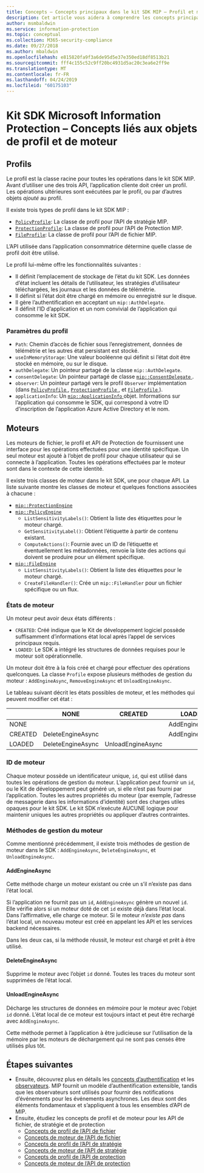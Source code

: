 ```yaml
---
title: Concepts – Concepts principaux dans le kit SDK MIP – Profil et moteur
description: Cet article vous aidera à comprendre les concepts principaux du kit SDK, appelés profil et moteur, qui sont créés pendant l’initialisation de l’application.
author: msmbaldwin
ms.service: information-protection
ms.topic: conceptual
ms.collection: M365-security-compliance
ms.date: 09/27/2018
ms.author: mbaldwin
ms.openlocfilehash: e815820fa9f3a6de95d5e37e350ed18df8513b21
ms.sourcegitcommit: fff4c155c52c9ff20bc4931d5ac20c3ea6e2ff9e
ms.translationtype: MT
ms.contentlocale: fr-FR
ms.lasthandoff: 04/24/2019
ms.locfileid: "60175103"
---
```

# <a name="microsoft-information-protection-sdk---profile-and-engine-object-concepts"></a>Kit SDK Microsoft Information Protection – Concepts liés aux objets de profil et de moteur

## <a name="profiles"></a>Profils

Le profil est la classe racine pour toutes les opérations dans le kit SDK MIP. Avant d’utiliser une des trois API, l’application cliente doit créer un profil. Les opérations ultérieures sont exécutées par le profil, ou par d’autres objets *ajouté* au profil.

Il existe trois types de profil dans le kit SDK MIP :

- [`PolicyProfile`](reference/class_mip_policyprofile.md): La classe de profil pour l’API de stratégie MIP.
- [`ProtectionProfile`](reference/class_mip_protectionprofile.md): La classe de profil pour l’API de Protection MIP.
- [`FileProfile`](reference/class_mip_fileprofile.md): La classe de profil pour l’API de fichier MIP.

L’API utilisée dans l’application consommatrice détermine quelle classe de profil doit être utilisé.

Le profil lui-même offre les fonctionnalités suivantes :

- Il définit l’emplacement de stockage de l’état du kit SDK. Les données d’état incluent les détails de l’utilisateur, les stratégies d’utilisateur téléchargées, les journaux et les données de télémétrie.
- Il définit si l’état doit être chargé en mémoire ou enregistré sur le disque.
- Il gère l’authentification en acceptant un `mip::AuthDelegate`.
- Il définit l’ID d’application et un nom convivial de l’application qui consomme le kit SDK.

### <a name="profile-settings"></a>Paramètres du profil

- `Path`: Chemin d’accès de fichier sous l’enregistrement, données de télémétrie et les autres état persistant est stocké.
- `useInMemoryStorage`: Une valeur booléenne qui définit si l’état doit être stocké en mémoire, ou sur le disque.
- `authDelegate`: Un pointeur partagé de la classe `mip::AuthDelegate`. 
- `consentDelegate`: Un pointeur partagé de classe [ `mip::ConsentDelegate` ](reference/class_mip_consentdelegate.md). 
- `observer`: Un pointeur partagé vers le profil `Observer` implémentation (dans [ `PolicyProfile` ](reference/class_mip_policyprofile_observer.md), [ `ProtectionProfile` ](reference/class_mip_protectionprofile_observer.md), et [ `FileProfile` ](reference/class_mip_fileprofile_observer.md)).
- `applicationInfo`: Un [ `mip::ApplicationInfo` ](reference/mip-enums-and-structs.md#structures) objet. Informations sur l’application qui consomme le SDK, qui correspond à votre ID d’inscription de l’application Azure Active Directory et le nom.

## <a name="engines"></a>Moteurs

Les moteurs de fichier, le profil et API de Protection de fournissent une interface pour les opérations effectuées pour une identité spécifique. Un seul moteur est ajouté à l’objet de profil pour chaque utilisateur qui se connecte à l’application. Toutes les opérations effectuées par le moteur sont dans le contexte de cette identité.

Il existe trois classes de moteur dans le kit SDK, une pour chaque API. La liste suivante montre les classes de moteur et quelques fonctions associées à chacune :

- [`mip::ProtectionEngine`](reference/class_mip_protectionengine.md)
- [`mip::PolicyEngine`](reference/class_mip_policyengine.md)
  - `ListSensitivityLabels()`: Obtient la liste des étiquettes pour le moteur chargé.
  - `GetSensitivityLabel()`: Obtient l’étiquette à partir de contenu existant.
  - `ComputeActions()`: Fournie avec un ID de l’étiquette et éventuellement les métadonnées, renvoie la liste des actions qui doivent se produire pour un élément spécifique.
- [`mip::FileEngine`](reference/class_mip_fileengine.md)
  - `ListSensitivityLabels()`: Obtient la liste des étiquettes pour le moteur chargé.
  - `CreateFileHandler()`: Crée un `mip::FileHandler` pour un fichier spécifique ou un flux.

### <a name="engine-states"></a>États de moteur

Un moteur peut avoir deux états différents :

- `CREATED`: Créé indique que le Kit de développement logiciel possède suffisamment d’informations état local après l’appel de services principaux requis.
- `LOADED`: Le SDK a intégré les structures de données requises pour le moteur soit opérationnelle.

Un moteur doit être à la fois créé et chargé pour effectuer des opérations quelconques. La classe `Profile` expose plusieurs méthodes de gestion du moteur : `AddEngineAsync`, `RemoveEngineAsync` et `UnloadEngineAsync`.

Le tableau suivant décrit les états possibles de moteur, et les méthodes qui peuvent modifier cet état :

|         | NONE              | CREATED           | LOADED         |
|---------|-------------------|-------------------|----------------|
| NONE    |                   |                   | AddEngineAsync |
| CREATED | DeleteEngineAsync |                   | AddEngineAsync |
| LOADED  | DeleteEngineAsync | UnloadEngineAsync |                |

### <a name="engine-id"></a>ID de moteur

Chaque moteur possède un identificateur unique, `id`, qui est utilisé dans toutes les opérations de gestion du moteur. L’application peut fournir un `id`, ou le Kit de développement peut généré un, si elle n’est pas fourni par l’application. Toutes les autres propriétés du moteur (par exemple, l’adresse de messagerie dans les informations d’identité) sont des charges utiles opaques pour le kit SDK. Le kit SDK n’exécute AUCUNE logique pour maintenir uniques les autres propriétés ou appliquer d’autres contraintes.

### <a name="engine-management-methods"></a>Méthodes de gestion du moteur

Comme mentionné précédemment, il existe trois méthodes de gestion de moteur dans le SDK : `AddEngineAsync`, `DeleteEngineAsync`, et `UnloadEngineAsync`.

#### <a name="addengineasync"></a>AddEngineAsync

Cette méthode charge un moteur existant ou crée un s’il n’existe pas dans l’état local.

Si l’application ne fournit pas un `id`, `AddEngineAsync` génère un nouvel `id`. Elle vérifie alors si un moteur doté de cet `id` existe déjà dans l’état local. Dans l’affirmative, elle charge ce moteur. Si le moteur *n’existe pas* dans l’état local, un nouveau moteur est créé en appelant les API et les services backend nécessaires.

Dans les deux cas, si la méthode réussit, le moteur est chargé et prêt à être utilisé.

#### <a name="deleteengineasync"></a>DeleteEngineAsync

Supprime le moteur avec l’objet `id` donné. Toutes les traces du moteur sont supprimées de l’état local.

#### <a name="unloadengineasync"></a>UnloadEngineAsync

Décharge les structures de données en mémoire pour le moteur avec l’objet `id` donné. L’état local de ce moteur est toujours intact et peut être rechargé avec `AddEngineAsync`.

Cette méthode permet à l’application à être judicieuse sur l’utilisation de la mémoire par les moteurs de déchargement qui ne sont pas censés être utilisés plus tôt.

## <a name="next-steps"></a>Étapes suivantes

- Ensuite, découvrez plus en détails les [concepts d’authentification](concept-authentication-cpp.md) et les [observateurs](concept-async-observers.md). MIP fournit un modèle d’authentification extensible, tandis que les observateurs sont utilisés pour fournir des notifications d’événements pour les événements asynchrones. Les deux sont des éléments fondamentaux et s’appliquent à tous les ensembles d’API de MIP.
- Ensuite, étudiez les concepts de profil et de moteur pour les API de fichier, de stratégie et de protection
  - [Concepts de profil de l’API de fichier](concept-profile-engine-file-profile-cpp.md)
  - [Concepts de moteur de l’API de fichier](concept-profile-engine-file-engine-cpp.md)
  - [Concepts de profil de l’API de stratégie](concept-profile-engine-file-profile-cpp.md)
  - [Concepts de moteur de l’API de stratégie](concept-profile-engine-file-engine-cpp.md)
  - [Concepts de profil de l’API de protection](concept-profile-engine-file-profile-cpp.md)
  - [Concepts de moteur de l’API de protection](concept-profile-engine-file-engine-cpp.md)  
